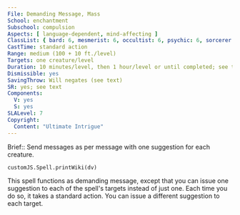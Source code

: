 ```yaml
---
File: Demanding Message, Mass
School: enchantment
Subschool: compulsion
Aspects: [ language-dependent, mind-affecting ]
ClassList: { bard: 6, mesmerist: 6, occultist: 6, psychic: 6, sorcerer: 7, wizard: 7, witch: 7 }
CastTime: standard action
Range: medium (100 + 10 ft./level)
Targets: one creature/level
Duration: 10 minutes/level, then 1 hour/level or until completed; see text
Dismissible: yes
SavingThrow: Will negates (see text)
SR: yes; see text
Components:
  V: yes
  S: yes
SLALevel: 7
Copyright:
  Content: "Ultimate Intrigue"
---
```

Brief:: Send messages as per message with one suggestion for each creature.

```dataviewjs
customJS.Spell.printWiki(dv)
```

This spell functions as demanding message, except that you can issue one suggestion to each of the spell's targets instead of just one. Each time you do so, it takes a standard action. You can issue a different suggestion to each target.
